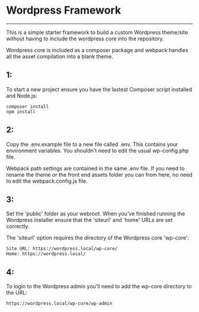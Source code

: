 # Wordpress Framework
---

This is a simple starter framework to build a custom Wordpress theme/site without having to include the wordpress core into the repository.

Wordpress core is included as a composer package and webpack handles all the asset compilation into a blank theme.


## 1:
To start a new project ensure you have the lastest Composer script installed and Node.js:

```
composer install
npm install
```

## 2:

Copy the .env.example file to a new file called .env. This contains your environment variables. You shouldn't need to edit the usual wp-config.php file.

Webpack path settings are contained in the same .env file. If you need to rename the theme or the front end assets folder you can from here, no need to edit the webpack.config.js file.


## 3:

Set the 'public' folder as your webroot. When you've finished running the Wordpress installer ensure that the 'siteurl' and 'home' URLs are set correctly.

The 'siteurl' option requires the directory of the Wordpress core 'wp-core':

	Site URL: https://wordpress.local/wp-core/
	Home: https://wordpress.local/


## 4:

To login to the Wordpress admin you'll need to add the wp-core directory to the URL:

	https://wordpress.local/wp-core/wp-admin

